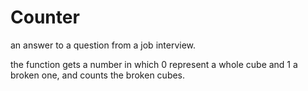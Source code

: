# Counter
an answer to a question from a job interview.

the function gets a number in which 0 represent a whole cube and 1 a broken one, and counts the broken cubes.

